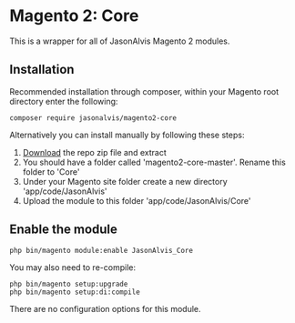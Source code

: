 # Magento 2: Core
This is a wrapper for all of JasonAlvis Magento 2 modules.

## Installation
Recommended installation through composer, within your Magento root directory enter the following:

    composer require jasonalvis/magento2-core

Alternatively you can install manually by following these steps:

  1. [Download](https://github.com/jasonalvis/magento2-core/archive/master.zip) the repo zip file and extract
  2. You should have a folder called 'magento2-core-master'. Rename this folder to 'Core'
  4. Under your Magento site folder create a new directory 'app/code/JasonAlvis'
  5. Upload the module to this folder 'app/code/JasonAlvis/Core'       

## Enable the module

    php bin/magento module:enable JasonAlvis_Core

You may also need to re-compile:

    php bin/magento setup:upgrade
    php bin/magento setup:di:compile    

There are no configuration options for this module.
